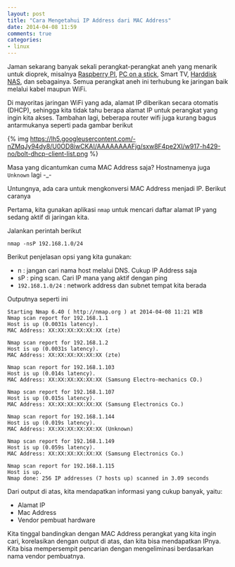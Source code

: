```yaml
---
layout: post
title: "Cara Mengetahui IP Address dari MAC Address"
date: 2014-04-08 11:59
comments: true
categories: 
- linux
---
```




Jaman sekarang banyak sekali perangkat-perangkat aneh yang menarik untuk dioprek, misalnya [Raspberry PI](http://en.wikipedia.org/wiki/Raspberry_Pi), [PC on a stick](http://en.wikipedia.org/wiki/PC-on-a-stick), Smart TV, [Harddisk NAS](http://www.wd.com/en/products/products.aspx?id=280), dan sebagainya. Semua perangkat aneh ini terhubung ke jaringan baik melalui kabel maupun WiFi.

Di mayoritas jaringan WiFi yang ada, alamat IP diberikan secara otomatis (DHCP), sehingga kita tidak tahu berapa alamat IP untuk perangkat yang ingin kita akses. Tambahan lagi, beberapa router wifi juga kurang bagus antarmukanya seperti pada gambar berikut

{% img https://lh5.googleusercontent.com/-nZMqJy94dy8/U0OD8iwCKAI/AAAAAAAAFjg/sxw8F4pe2XI/w917-h429-no/bolt-dhcp-client-list.png %}

Masa yang dicantumkan cuma MAC Address saja? Hostnamenya juga `Unknown` lagi -_-

Untungnya, ada cara untuk mengkonversi MAC Address menjadi IP. Berikut caranya

<!--more-->

Pertama, kita gunakan aplikasi `nmap` untuk mencari daftar alamat IP yang sedang aktif di jaringan kita.

Jalankan perintah berikut
```
nmap -nsP 192.168.1.0/24
```

Berikut penjelasan opsi yang kita gunakan:

* n  : jangan cari nama host melalui DNS. Cukup IP Address saja
* sP : ping scan. Cari IP mana yang aktif dengan ping
* `192.168.1.0/24` : network address dan subnet tempat kita berada

Outputnya seperti ini

```
Starting Nmap 6.40 ( http://nmap.org ) at 2014-04-08 11:21 WIB
Nmap scan report for 192.168.1.1
Host is up (0.0031s latency).
MAC Address: XX:XX:XX:XX:XX:XX (zte)

Nmap scan report for 192.168.1.2
Host is up (0.0031s latency).
MAC Address: XX:XX:XX:XX:XX:XX (zte)

Nmap scan report for 192.168.1.103
Host is up (0.014s latency).
MAC Address: XX:XX:XX:XX:XX:XX (Samsung Electro-mechanics CO.)

Nmap scan report for 192.168.1.107
Host is up (0.015s latency).
MAC Address: XX:XX:XX:XX:XX:XX (Samsung Electronics Co.)

Nmap scan report for 192.168.1.144
Host is up (0.019s latency).
MAC Address: XX:XX:XX:XX:XX:XX (Unknown)

Nmap scan report for 192.168.1.149
Host is up (0.059s latency).
MAC Address: XX:XX:XX:XX:XX:XX (Samsung Electronics Co.)

Nmap scan report for 192.168.1.115
Host is up.
Nmap done: 256 IP addresses (7 hosts up) scanned in 3.09 seconds
```

Dari output di atas, kita mendapatkan informasi yang cukup banyak, yaitu:

* Alamat IP
* Mac Address
* Vendor pembuat hardware

Kita tinggal bandingkan dengan MAC Address perangkat yang kita ingin cari, korelasikan dengan output di atas, dan kita bisa mendapatkan IPnya. Kita bisa mempersempit pencarian dengan mengeliminasi berdasarkan nama vendor pembuatnya.
